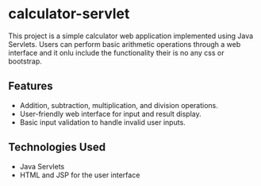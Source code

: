 # calculator-servlet

This project is a simple calculator web application implemented using Java Servlets. Users can perform basic arithmetic operations through a web interface and it onlu include the functionality their is no any css or bootstrap.

## Features

- Addition, subtraction, multiplication, and division operations.
- User-friendly web interface for input and result display.
- Basic input validation to handle invalid user inputs.

## Technologies Used

- Java Servlets
- HTML and JSP for the user interface

